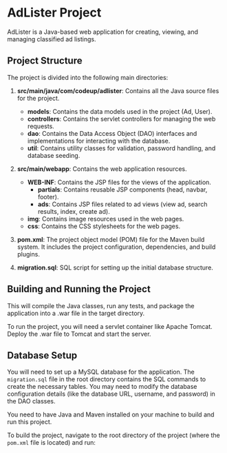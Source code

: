 # AdLister Project

AdLister is a Java-based web application for creating, viewing, and managing classified ad listings.

## Project Structure

The project is divided into the following main directories:

1. **src/main/java/com/codeup/adlister**: Contains all the Java source files for the project.
    - **models**: Contains the data models used in the project (Ad, User).
    - **controllers**: Contains the servlet controllers for managing the web requests.
    - **dao**: Contains the Data Access Object (DAO) interfaces and implementations for interacting with the database.
    - **util**: Contains utility classes for validation, password handling, and database seeding.

2. **src/main/webapp**: Contains the web application resources.
    - **WEB-INF**: Contains the JSP files for the views of the application.
        - **partials**: Contains reusable JSP components (head, navbar, footer).
        - **ads**: Contains JSP files related to ad views (view ad, search results, index, create ad).
    - **img**: Contains image resources used in the web pages.
    - **css**: Contains the CSS stylesheets for the web pages.

3. **pom.xml**: The project object model (POM) file for the Maven build system. It includes the project configuration, dependencies, and build plugins.

4. **migration.sql**: SQL script for setting up the initial database structure.

## Building and Running the Project


This will compile the Java classes, run any tests, and package the application into a .war file in the target directory.

To run the project, you will need a servlet container like Apache Tomcat. Deploy the .war file to Tomcat and start the server.

## Database Setup

You will need to set up a MySQL database for the application. The `migration.sql` file in the root directory contains the SQL commands to create the necessary tables. You may need to modify the database configuration details (like the database URL, username, and password) in the DAO classes.


You need to have Java and Maven installed on your machine to build and run this project. 

To build the project, navigate to the root directory of the project (where the `pom.xml` file is located) and run:

